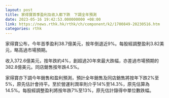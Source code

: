```yaml
---
layout: post
title: 家得寶首季盈利及收入都下跌　下調全年預測
date: 2023-05-16 19:42:53.000000000 +08:00
link: https://news.rthk.hk/rthk/ch/component/k2/1700849-20230516.htm
categories: rthk
---
```


家得寶公布，今年首季盈利38.7億美元，按年倒退近9%。每股經調整盈利3.82美元，略高過市場預期。

收入372.6億美元，按年跌約4%，創超過20年來最大跌幅，亦差過市場預期的382.8億美元。同店銷售按年跌4.5%。

家得寶亦下調今年銷售和盈利預測，預計全年銷售及同店銷售將按年下跌2%至5%，原先估計會持平。至於營運利潤率則介乎14%至14.3%，原先估算為14.5%。每股經調整盈利將按年跌7%至13%，原先估計錄得中單位數跌幅。
